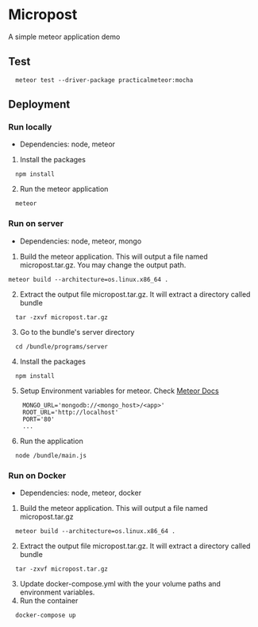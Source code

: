 # Micropost
A simple meteor application demo

## Test
```
  meteor test --driver-package practicalmeteor:mocha
```

## Deployment
### Run locally

* Dependencies: node, meteor

1. Install the packages
```
  npm install
```
2. Run the meteor application
```
  meteor
```


### Run on server

* Dependencies: node, meteor, mongo

1. Build the meteor application. This will output a file named micropost.tar.gz. You may change the output path. 
```
meteor build --architecture=os.linux.x86_64 .
```
2. Extract the output file micropost.tar.gz. It will extract a directory called bundle
```
  tar -zxvf micropost.tar.gz
```
3. Go to the bundle's server directory
```
  cd /bundle/programs/server
```
4. Install the packages
```
  npm install
```
5. Setup Environment variables for meteor. Check [Meteor Docs](https://docs.meteor.com/environment-variables.html)
```
    MONGO_URL='mongodb://<mongo_host>/<app>'
    ROOT_URL='http://localhost'
    PORT='80'
    ...
```
6. Run the application
```
  node /bundle/main.js
```


### Run on Docker

* Dependencies: node, meteor, docker

1. Build the meteor application. This will output a file named micropost.tar.gz
```
  meteor build --architecture=os.linux.x86_64 .
```
2. Extract the output file micropost.tar.gz. It will extract a directory called bundle
```
  tar -zxvf micropost.tar.gz
```
3. Update docker-compose.yml with the your volume paths and environment variables.
4. Run the container
```
  docker-compose up
```



